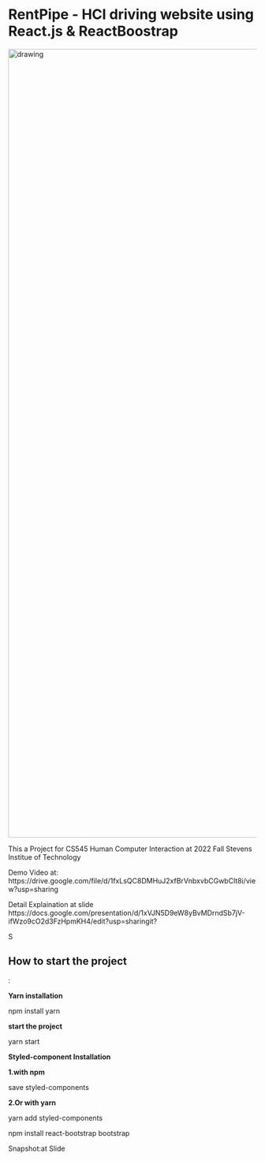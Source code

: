 <h1> RentPipe - HCI driving website using React.js & ReactBoostrap </h1>

<img src="https://i.ibb.co/YyCmfj1/React-Project2.png" alt="drawing" width="1600"/>

<p>This a Project for CS545 Human Computer Interaction at 2022 Fall Stevens Institue of Technology</p>
<p>Demo Video at: https://drive.google.com/file/d/1fxLsQC8DMHuJ2xfBrVnbxvbCGwbClt8i/view?usp=sharing</p>

<p>Detail Explaination at slide https://docs.google.com/presentation/d/1xVJN5D9eW8yBvMDrndSb7jV-ifWzo9cO2d3FzHpmKH4/edit?usp=sharingit?</p>
S
<h2>How to start the project</h2>: 

**Yarn installation**

npm install yarn

**start the project**

yarn start

**Styled-component Installation**

**1.with npm**

save styled-components

**2.Or with yarn**

yarn add styled-components

npm install react-bootstrap bootstrap

Snapshot:at Slide
